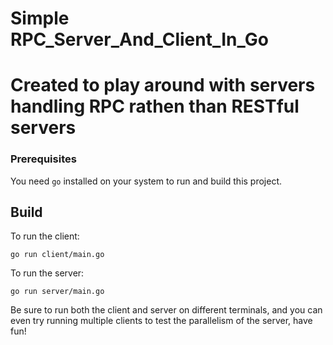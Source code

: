 # Simple RPC_Server_And_Client_In_Go

# Created to play around with servers handling RPC rathen than RESTful servers


### Prerequisites

You need `go` installed on your system to run and build this project.


## Build

To run the client:

```
go run client/main.go
```

To run the server:

```
go run server/main.go
```

Be sure to run both the client and server on different terminals, and you can even try running multiple clients to test the parallelism of the server, have fun!
